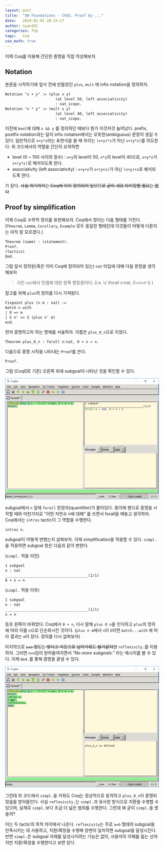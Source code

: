 ```yaml
---
layout: post
title:  "SW Foundations - Ch02. Proof by ..."
date:   2019-02-01 20:15:17
author: nyan101
categories: 자습
tags:	Coq
use_math: true
---
```




이제 Coq를 이용해 간단한 증명을 직접 작성해보자.

## Notation
본론을 시작하기에 앞서 전에 만들었던 `plus`, `mult` 에  infix notation을 정의하자.

```Coq
Notation "x + y" := (plus x y)
                       (at level 50, left associativity)
                       : nat_scope.
Notation "x * y" := (mult x y)
                       (at level 40, left associativity)
                       : nat_scope.
```

이전에 `bool`에 대해 `x && y` 를 정의하던 때보다 뭔가 이것저것 늘어났다. prefix, postfix notation과는 달리 infix notation에서는 모호한(ambiguous) 문장이 생길 수 있다. 일반적으로 `x+y*z`라는 표현식을 쓸 때 우리는 `(x+y)*z`가 아닌 `x+(y*z)`를 의도한다. 위 코드에서의 역할을 간단히 요약하면

* level (0 ~ 100 사이의 정수)
  : `x+y`의 level이 50, `x*y`의 level이 40으로, `x+y*z`가 `x+(y*z)`로 해석되도록 한다.
* associativity (left associativity)
  : `x+y+z`가 `x+(y+z)`가 아닌 `(x+y)+z`로 해석되도록 한다.

가 된다. ~~사실 여기까지는 Coq에 이미 정의되어 있으므로 굳이 새로 타이핑할 필요는 없다~~



## Proof by simplification

이제 Coq로 수학적 정리를 표현해보자. Coq에서 정리는 다음 형태를 가진다. (`Theorem`, `Lemma`, `Corollary`, `Example` 모두 동일한 형태인데 이것들이 어떻게 다른지는 아직 잘 모르겠다.)

```Coq
Theorem (name) : (statement).
Proof.
(tactics)
Qed.
```

그럼 앞서 정의된(혹은 이미 Coq에 정의되어 있는) `nat` 타입에 대해 다음 문장을 생각해보자

> O은 `nat`에서 덧셈에 대한 왼쪽 항등원이다. (i.e. \\( \\forall n:nat, 0+n=n \\) )

참고를 위해 `plus`의 정의를 다시 가져왔다.

```Coq
Fixpoint plus (n m : nat) :=
match n with
| O => m
| S n' => S (plus n' m)
end.
```

먼저 증명하고자 하는 명제를 서술하자. 이름은 `plus_0_n`으로 지었다.

```Coq
Theorem plus_0_n : forall n:nat, 0 + n = n.
```

다음으로 증명 시작을 나타내는 `Proof`를 쓴다.

```Coq
Proof.
```

그럼 (CoqIDE 기준) 오른쪽 위에 subgoal이 나타난 것을 확인할 수 있다.

<img src="/assets/images/2019/02/SWF-02-1-Subgoal.png" width="800px">



subgoal에서 `n` 앞에 `forall` 한정자(quantifier)가 붙어있다. 종이에 펜으로 증명을 시작할 때와 마찬가지로 "어떤 자연수 n에 대해" 를 쓰면서 forall을 떼놓고 생각하자. Coq에서는 `intros` tactic이 그 역할을 수행한다.

```Coq
intros n.
```

subgoal이 어떻게 변했는지 살펴보자. 이제 simplification을 적용할 수 있다. `simpl.` 을 적용하면 subgoal 창은 다음과 같이 변한다.



(`simpl.` 적용 이전)

```Coq
1 subgoal
n : nat
______________________________________(1/1)
0 + n = n
```

(`simpl.` 적용 이후)

```Coq
1 subgoal
n : nat
______________________________________(1/1)
n = n
```

등호 왼쪽이 바뀌었다. Coq에서 `0 + n`, 다시 말해 `plus O n`을 인식하고 `plus`의 정의에 따라 이를 `n`으로 단순화시킨 것이다. (`plus n m`에서 `n`이 `O`이면 `match...with` 에 따라 결과는 `m`이 된다. 정의를 다시 살펴보자)



마지막으로 ~~`n=n` 정도는 맞다고 자동으로 넘어가줘도 될거같지만~~ `reflexivity.`를 이용하자. 그러면 `n=n`임이 받아들여지면서 _"No more subgoals."_ 라는 메시지를 볼 수 있다. 이제 `Qed.`를 통해 증명을 끝낼 수 있다.



<img src="/assets/images/2019/02/SWF-02-1-Qed.png" width="800px">



그런데 위 코드에서 `simpl.`을 지워도 Coq는 정상적으로 동작하고 `plus_0_n`이 증명되었음을 받아들인다. 사실 `reflexivity.`는 `simpl.`과 유사한 방식으로 치환을 수행할 수 있으며, 실제로 `simpl.`보다 조금 더 넓은 범위를 수행한다. 그런데 왜 굳이 `simpl.`을 썼을까?



이는 두 tactic의 목적 차이에서 나온다. `reflexivity`는 주로 `a=b` 형태의 subgoal을 만족시키는 데 사용하고, 치환/확장을 수행해 양변이 일치하면 subgoal을 달성시킨다. 반면 `simpl.`은 subgoal 자체를 달성시키려는 기능은 없이, 사용자의 이해를 돕는 선까지만 치환/확장을 수행한다고 보면 된다.